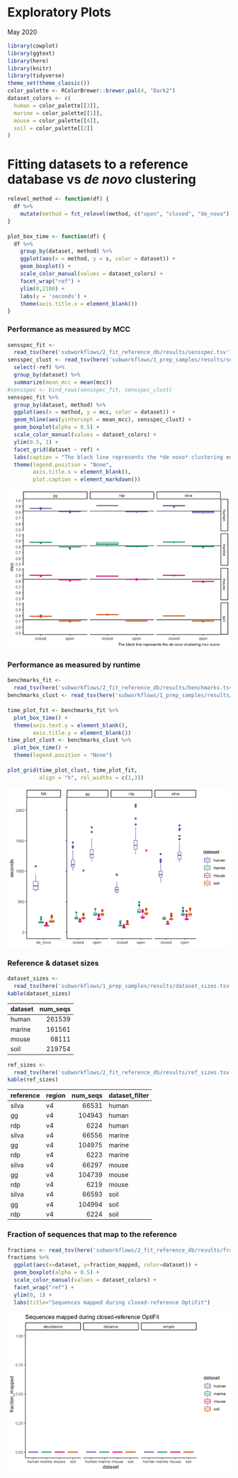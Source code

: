 Exploratory Plots
================
May 2020

``` r
library(cowplot)
library(ggtext)
library(here)
library(knitr)
library(tidyverse)
theme_set(theme_classic())
color_palette <- RColorBrewer::brewer.pal(4, "Dark2")
dataset_colors <- c(
  human = color_palette[[3]],
  marine = color_palette[[1]],
  mouse = color_palette[[4]],
  soil = color_palette[[2]]
)
```

# Fitting datasets to a reference database vs *de novo* clustering

``` r
relevel_method <- function(df) {
  df %>%
    mutate(method = fct_relevel(method, c("open", "closed", "de_novo")))
}

plot_box_time <- function(df) {
  df %>%
    group_by(dataset, method) %>%
    ggplot(aes(x = method, y = s, color = dataset)) +
    geom_boxplot() +
    scale_color_manual(values = dataset_colors) +
    facet_wrap("ref") +
    ylim(0,2100) +
    labs(y = 'seconds') +
    theme(axis.title.x = element_blank())
}
```

### Performance as measured by MCC

``` r
sensspec_fit <-
  read_tsv(here('subworkflows/2_fit_reference_db/results/sensspec.tsv')) 
sensspec_clust <- read_tsv(here('subworkflows/1_prep_samples/results/sensspec.tsv')) %>% 
  select(-ref) %>% 
  group_by(dataset) %>% 
  summarize(mean_mcc = mean(mcc))
#sensspec <- bind_rows(sensspec_fit, sensspec_clust)
sensspec_fit %>%
  group_by(dataset, method) %>%
  ggplot(aes(x = method, y = mcc, color = dataset)) +
  geom_hline(aes(yintercept = mean_mcc), sensspec_clust) +
  geom_boxplot(alpha = 0.5) +
  scale_color_manual(values = dataset_colors) +
  ylim(0.5, 1) +
  facet_grid(dataset ~ ref) +
  labs(caption = "The black line represents the *de novo* clustering mcc score.") +
  theme(legend.position = "None",
        axis.title.x = element_blank(),
        plot.caption = element_markdown())
```

![](figures/fit_db_sensspec-1.png)<!-- -->

### Performance as measured by runtime

``` r
benchmarks_fit <-
  read_tsv(here('subworkflows/2_fit_reference_db/results/benchmarks.tsv'))
benchmarks_clust <- read_tsv(here('subworkflows/1_prep_samples/results/benchmarks.tsv'))

time_plot_fit <- benchmarks_fit %>% 
  plot_box_time() +
  theme(axis.text.y = element_blank(),
        axis.title.y = element_blank())
time_plot_clust <- benchmarks_clust %>% 
  plot_box_time() +
  theme(legend.position = "None")

plot_grid(time_plot_clust, time_plot_fit,
          align = "h", rel_widths = c(1,3))
```

![](figures/fit_db_benchmarks-1.png)<!-- -->

### Reference & dataset sizes

``` r
dataset_sizes <-
  read_tsv(here('subworkflows/1_prep_samples/results/dataset_sizes.tsv'))
kable(dataset_sizes)
```

| dataset | num\_seqs |
| :------ | --------: |
| human   |    261539 |
| marine  |    161561 |
| mouse   |     68111 |
| soil    |    219754 |

``` r
ref_sizes <-
  read_tsv(here('subworkflows/2_fit_reference_db/results/ref_sizes.tsv'))
kable(ref_sizes)
```

| reference | region | num\_seqs | dataset\_filter |
| :-------- | :----- | --------: | :-------------- |
| silva     | v4     |     66531 | human           |
| gg        | v4     |    104943 | human           |
| rdp       | v4     |      6224 | human           |
| silva     | v4     |     66556 | marine          |
| gg        | v4     |    104975 | marine          |
| rdp       | v4     |      6223 | marine          |
| silva     | v4     |     66297 | mouse           |
| gg        | v4     |    104739 | mouse           |
| rdp       | v4     |      6219 | mouse           |
| silva     | v4     |     66593 | soil            |
| gg        | v4     |    104994 | soil            |
| rdp       | v4     |      6224 | soil            |

### Fraction of sequences that map to the reference

``` r
fractions <- read_tsv(here('subworkflows/2_fit_reference_db/results/fraction_reads_mapped.tsv'))
fractions %>% 
  ggplot(aes(x=dataset, y=fraction_mapped, color=dataset)) +
  geom_boxplot(alpha = 0.5) +
  scale_color_manual(values = dataset_colors) +
  facet_wrap("ref") +
  ylim(0, 1) +
  labs(title="Sequences mapped during closed-reference OptiFit")
```

![](figures/fraction_reads_mapped-1.png)<!-- -->

